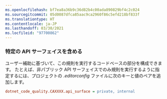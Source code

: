 ```yaml
---
ms.openlocfilehash: bf7ea8a36b9c36d82b4c00ada890829bf4c2c024
ms.sourcegitcommit: 05d0087dfca85aac9ca2960f86c5efd218bf833f
ms.translationtype: HT
ms.contentlocale: ja-JP
ms.lasthandoff: 03/30/2021
ms.locfileid: "97700862"
---
```

### <a name="include-specific-api-surfaces"></a>特定の API サーフェイスを含める

ユーザー補助に基づいて、この規則を実行するコードベースの部分を構成できます。 たとえば、非パブリック API サーフェイスでのみ規則を実行するように指定するには、プロジェクトの *.editorconfig* ファイルに次のキーと値のペアを追加します。

```ini
dotnet_code_quality.CAXXXX.api_surface = private, internal
```
